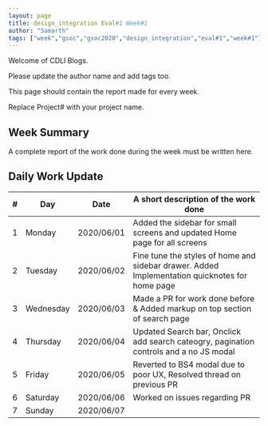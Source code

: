 ```yaml
---
layout: page
title: design_integration Eval#1 Week#1
author: "Samarth"
tags: ["week","gsoc","gsoc2020","design_integration","eval#1","week#1"]
---
```

Welcome of CDLI Blogs.

Please update the author name and add tags too. 

This page should contain the report made for every week.

Replace Project# with your project name.

## Week Summary

A complete report of the work done during the week must be written here. 


## Daily Work Update

|\#|Day|Date|A short description of the work done|  
|---	|---	|---	|---	|  
|1   	| Monday 	|   2020/06/01	| Added the sidebar for small screens and updated Home page for all screens|  
|2   	| Tuesday  	|   2020/06/02	| Fine tune the styles of home and sidebar drawer. Added Implementation quicknotes for home page|  
|3   	| Wednesday  	|  2020/06/03 	| Made a PR for work done before & Added markup on top section of search page |  
|4   	| Thursday  	|   2020/06/04	| Updated Search bar, Onclick add search cateogry, pagination controls and a no JS modal   	|  
|5   	| Friday  	|   2020/06/05	| Reverted to BS4 modal due to poor UX, Resolved thread on previous PR|  
|6   	| Saturday  	|   2020/06/06	| Worked on issues regarding PR  	|  
|7   	| Sunday  	|   2020/06/07	|   	|  
